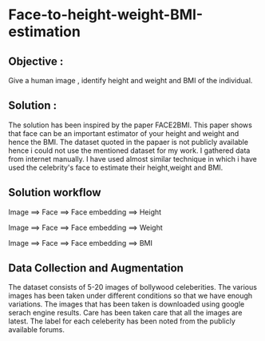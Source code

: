 # Face-to-height-weight-BMI-estimation

## Objective :
Give a human image , identify height and weight and BMI of the individual.

## Solution :
The solution has been inspired by the paper FACE2BMI. This paper shows that face can be an important estimator of your height and weight and hence the BMI. The dataset quoted in the papaer is not publicly available hence i could not use the mentioned dataset for my work. I gathered data from internet manually. I have used almost similar technique in which i have used the celebrity's face to estimate their height,weight and BMI.

## Solution workflow
Image ==> Face ==> Face embedding ==> Height

Image ==> Face ==> Face embedding ==> Weight

Image ==> Face ==> Face embedding ==> BMI

## Data Collection and Augmentation
The dataset consists of 5-20 images of bollywood celeberities. The various images has been taken under different conditions so that we have enough variations. The images that has been taken is downloaded using google serach engine results. Care has been taken care that all the images are latest. The label for each celeberity has been noted from the publicly available forums.
